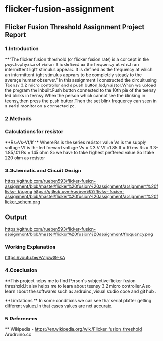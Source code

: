 # flicker-fusion-assignment
## Flicker Fusion Threshold Assignment Project Report
### 1.Introduction

**“The flicker fusion threshold (or flicker fusion rate) is a concept in the psychophysics of vision. It is defined as the frequency at which an intermittent light stimulus appears.
It is defined as the frequency at which an intermittent light stimulus appears
to be completely steady to the average human observer.”
In this assignment I constructed the circuit using Teensy 3.2 micro controller and a push button,led,resistor.When we upload the program the inbuilt.Push button connected to the 10th pin of the teensy
led blinks in teensy.When the person which cannot see the blinking in teensy,then press the push button.Then the set blink frequency can
seen in a serial monitor on a connected pc.

### 2.Methods
   
   ### Calculations for resistor
   **Rs=Vs-Vf/If
   ** Where Rs is the series resistor value
   Vs is the supply voltage
   Vf is the led forward voltage
    Vs = 3.3 V
    Vf =1.85
    If = 10 ms
     Rs = 3.3-1.85/.01
      Rs = 145 ohm
      So we have to take highest preffered value.So I take 220 ohm as resistor
      
      
 ### 3.Schematic and Circuit Design 
 https://github.com/rueben593/flicker-fusion-assignment/blob/master/flicker%20fusion%20assignment/assignment%20flicker_bb.png
 https://github.com/rueben593/flicker-fusion-assignment/blob/master/flicker%20fusion%20assignment/assignment%20flicker_schem.png
     
   ## Output
  https://github.com/rueben593/flicker-fusion-assignment/blob/master/flicker%20fusion%20assignment/frequency.png
    
  ### Working Explanation
   https://youtu.be/PA1jcw09-kA 
      
   ###  4.Conclusion
   
   **This project helps me to find Person's subjective flicker fusion threshold.It also helps me to learn about teensy 3.2 micro controller.Also learn about the softwares such as ardruino ,visual studio code and git hub .
   
   **Limitations 
   ** In some conditions we can see that serial plotter getting different values.In that cases values are not accurate.
   
   ###   5.References
   ** Wikipedia - https://en.wikipedia.org/wiki/Flicker_fusion_threshold
      Arudruino.cc
      
      
      
      
